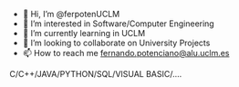 - 👋 Hi, I’m @ferpotenUCLM
- 👀 I’m interested in Software/Computer Engineering
- 🌱 I’m currently learning in UCLM
- 💞️ I’m looking to collaborate on University Projects
- 📫 How to reach me fernando.potenciano@alu.uclm.es

<!---
ferpotenUCLM/ferpotenUCLM is a ✨ special ✨ repository because its `README.md` (this file) appears on your GitHub profile.
You can click the Preview link to take a look at your changes.
--->

C/C++/JAVA/PYTHON/SQL/VISUAL BASIC/....
